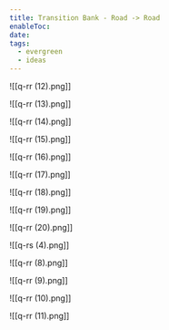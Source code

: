 ```yaml
---
title: Transition Bank - Road -> Road
enableToc: 
date: 
tags:
  - evergreen
  - ideas
---
```


![[q-rr (12).png]]

![[q-rr (13).png]]

![[q-rr (14).png]]

![[q-rr (15).png]]

![[q-rr (16).png]]

![[q-rr (17).png]]

![[q-rr (18).png]]

![[q-rr (19).png]]

![[q-rr (20).png]]

![[q-rs (4).png]]

![[q-rr (8).png]]

![[q-rr (9).png]]

![[q-rr (10).png]]

![[q-rr (11).png]]
